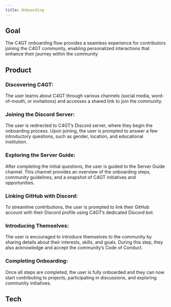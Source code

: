 ```yaml
---
title: Onboarding
---
```


<head>
  <title>C4GT - Onboarding</title>
 </head>

## Goal
The C4GT onboarding flow provides a seamless experience for contributors joining the C4GT community, enabling personalized interactions that enhance their journey within the community
## Product
### Discovering C4GT:


The user learns about C4GT through various channels (social media, word-of-mouth, or invitations) and accesses a shared link to join the community.

### Joining the Discord Server:


The user is redirected to C4GT’s Discord server, where they begin the onboarding process.
Upon joining, the user is prompted to answer a few introductory questions, such as gender, location, and educational institution.

### Exploring the Server Guide:


After completing the initial questions, the user is guided to the Server Guide channel.
This channel provides an overview of the onboarding steps, community guidelines, and a snapshot of C4GT initiatives and opportunities.

### Linking GitHub with Discord:


To streamline contributions, the user is prompted to link their GitHub account with their Discord profile using C4GT’s dedicated Discord bot.

### Introducing Themselves:


The user is encouraged to introduce themselves to the community by sharing details about their interests, skills, and goals.
During this step, they also acknowledge and accept the community’s Code of Conduct.

### Completing Onboarding:


Once all steps are completed, the user is fully onboarded and they can now start contributing to projects, participating in discussions, and exploring community initiatives.

## Tech
